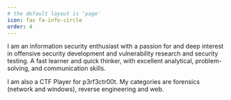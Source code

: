 ```yaml
---
# the default layout is 'page'
icon: fas fa-info-circle
order: 4
---
```


I am an information security enthusiast with a passion for and deep interest in offensive security development
and vulnerability research and security testing. A fast learner and quick thinker, with excellent
analytical, problem-solving, and communication skills.

I am also a CTF Player for p3rf3ctr00t. My categories are forensics (network and windows), reverse engineering and web.

<script src="https://tryhackme.com/badge/2050143"></script>
<script src="https://www.hackthebox.eu/badge/1792243"></script>
